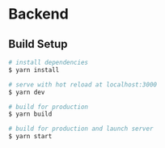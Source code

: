 # Backend

## Build Setup

```bash
# install dependencies
$ yarn install

# serve with hot reload at localhost:3000
$ yarn dev

# build for production
$ yarn build

# build for production and launch server
$ yarn start
```